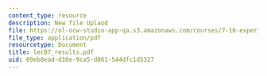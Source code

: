 ```yaml
---
content_type: resource
description: New file Uplaod
file: https://ol-ocw-studio-app-qa.s3.amazonaws.com/courses/7-16-experimental-molecular-biology-biotechnology-ii-spring-2005/89eb8eadd10e9ca5d061544dfc1d5327_lec07_results.pdf
file_type: application/pdf
resourcetype: Document
title: lec07_results.pdf
uid: 89eb8ead-d10e-9ca5-d061-544dfc1d5327
---
```

